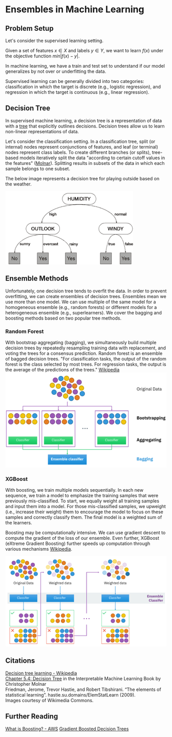 # Ensembles in Machine Learning

## Problem Setup
Let's consider the supervised learning setting.  
  
Given a set of features $x \in X$ and labels $y \in Y$, we want to learn $f(x)$ under the objective function $min \left|f(x)-y \right|$.  

In machine learning, we have a train and test set to understand if our model generalizes by not over or underfitting the data.  

Supervised learning can be generally divided into two categories: classification in which the target is discrete (e.g., logistic regression), and regression in which the target is continuous (e.g., linear regression).

## Decision Tree
In supervised machine learning, a decision tree is a representation of data with a [tree](https://en.wikipedia.org/wiki/Tree_(abstract_data_type)#Terminology) that explicitly outlines decisions. Decision trees allow us to learn non-linear representations of data.  

Let's consider the classification setting. In a classification tree, split (or internal) nodes represent conjunctions of features, and leaf (or terminal) nodes represent class labels. To create different branches (or splits), tree-based models iteratively split the data "according to certain cutoff values in the features" ([Molnar](https://christophm.github.io/interpretable-ml-book/tree.html)). Splitting results in subsets of the data in which each sample belongs to one subset.  

The below image represents a decision tree for playing outside based on the weather. 

![A decision tree for playing outside based on the weather](https://github.com/LeliaPlusPlus/CJIT-ML4CJ/blob/main/recitations/ensembles/imgs/Decision_tree_for_playing_outside.png)

## Ensemble Methods
Unfortunately, one decision tree tends to overfit the data. In order to prevent overfitting, we can create ensembles of decision trees. Ensembles mean we use more than one model. We can use multiple of the same model for a homogeneous ensemble (e.g., random forests) or different models for a heterogeneous ensemble (e.g., superlearners). We cover the bagging and boosting methods based on two popular tree methods. 

### Random Forest
With bootstrap aggregating (bagging), we simultaneously build multiple decision trees by repeatedly resampling training data with replacement, and voting the trees for a consensus prediction. Random forest is an ensemble of bagged decision trees. "For classification tasks, the output of the random forest is the class selected by most trees. For regression tasks, the output is the average of the predictions of the trees." [Wikipedia](https://en.wikipedia.org/wiki/Random_forest)
![A figure demonstrating how bagging works.](https://github.com/LeliaPlusPlus/CJIT-ML4CJ/blob/main/recitations/ensembles/imgs/Ensemble-Bagging.png)

### XGBoost
With boosting, we train multiple models sequentially. In each new sequence, we train a model to emphasize the training samples that were previously mis-classified. To start, we equally weight all training samples and input them into a model. For those mis-classified samples, we upweight (i.e., increase their weight) them to encourage the model to focus on these samples and correctly classify them. The final model is a weighted sum of the learners.  

Boosting may be computationally intensive. We can use gradient descent to compute the gradient of the loss of our ensemble. Even further, XGBoost (eXtreme Gradient Boosting) further speeds up computation through various mechanisms [Wikipedia](https://en.wikipedia.org/wiki/XGBoost). 

![A figure demonstrating how boosting works.](https://github.com/LeliaPlusPlus/CJIT-ML4CJ/blob/main/recitations/ensembles/imgs/Ensemble-Boosting.png)

## Citations
[Decision tree learning - Wikipedia](https://en.wikipedia.org/wiki/Decision_tree_learning)  
[Chapter 5.4: Decision Tree](https://christophm.github.io/interpretable-ml-book/tree.html) in the Interpretable Machine Learning Book by Christopher Molnar  
Friedman, Jerome, Trevor Hastie, and Robert Tibshirani. “The elements of statistical learning”. hastie.su.domains/ElemStatLearn (2009).  
Images courtesy of Wikimedia Commons.

## Further Reading
[What is Boosting? - AWS](https://aws.amazon.com/what-is/boosting/)
[Gradient Boosted Decision Trees](https://developers.google.com/machine-learning/decision-forests/intro-to-gbdt)
